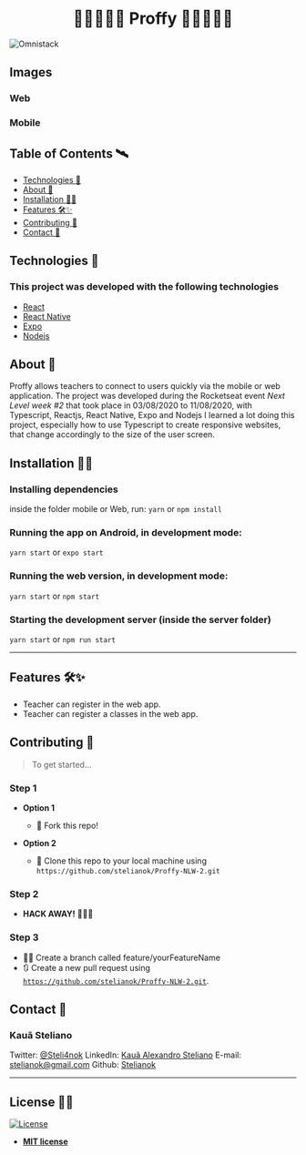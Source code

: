 <h1 align="center">👨‍🏫📱👨‍🎓 Proffy 👨‍🏫📱👨‍🎓 </h1>

![Omnistack](https://i.imgur.com/vsKI4Ks.jpg)

## Images
### Web
### Mobile
## Table of Contents 🛰

- [Technologies :rocket:](##Technologies)
- [About 📖](##About)
- [Installation 👷‍♂️](##Installation)
- [Features 🛠✨](##Features)
- [Contributing 🤗](##Contributing)
- [Contact 💼](##Contact)

## Technologies :rocket: 
### This project was developed with the following technologies

- [React](https://reactjs.org)
- [React Native](https://facebook.github.io/react-native/)
- [Expo](https://expo.io)
- [Nodejs](https://nodejs.org/en/)

## About 📖

Proffy allows teachers to connect to users quickly via the mobile or web application. 
The project was developed during the Rocketseat event *Next Level week #2* that took place in 03/08/2020 to 11/08/2020, with Typescript, Reactjs, React Native, Expo and Nodejs
I learned a lot doing this project, especially how to use Typescript to create responsive websites, that change accordingly to the size of the user screen.
## Installation 👷‍♂️

### Installing dependencies
inside the folder mobile or Web, run:
`yarn` or `npm install`
### Running the app on Android, in development mode:
`yarn start` or `expo start`

### Running the web version, in development mode:
`yarn start` or `npm start`

### Starting the development server (inside the server folder)
`yarn start` or `npm run start`

---
## Features 🛠✨

  - Teacher can register in the web app.
  - Teacher can register a classes in the web app.
  
  
## Contributing 🤗

> To get started...

### Step 1

- **Option 1**
    - 🍴 Fork this repo!

- **Option 2**
    - 👯 Clone this repo to your local machine using `https://github.com/stelianok/Proffy-NLW-2.git`

### Step 2

- **HACK AWAY!** 🔨🔨🔨

### Step 3
- 🐱‍💻 Create a branch called feature/yourFeatureName
- 🔃 Create a new pull request using <a href="https://github.com/stelianok/Proffy-NLW-2.git" target="_blank">`https://github.com/stelianok/Proffy-NLW-2.git`</a>.

## Contact 💼

### Kauã Steliano

Twitter:
[@Steli4nok](https://twitter.com/Steli4nok)
LinkedIn:
[Kauã Alexandro Steliano](https://www.linkedin.com/in/kauã-steliano-107620181/)
E-mail:
stelianok@gmail.com
Github: 
[Stelianok](https://github.com/stelianok)

---

## License 👨‍⚖️

[![License](http://img.shields.io/:license-mit-blue.svg?style=flat-square)](http://badges.mit-license.org)

- **[MIT license](http://opensource.org/licenses/mit-license.php)**

